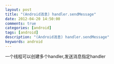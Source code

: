 ```yaml
---
layout: post
title: "(Android消息) handler.sendMessage"
date: 2012-04-20 14:50:00 
comments: true
categories: [android]
tags: [android]
description: "(Android消息) handler.sendMessage"
keywords: android
---
```



 一个线程可以创建多个handler,发送消息指定handler


